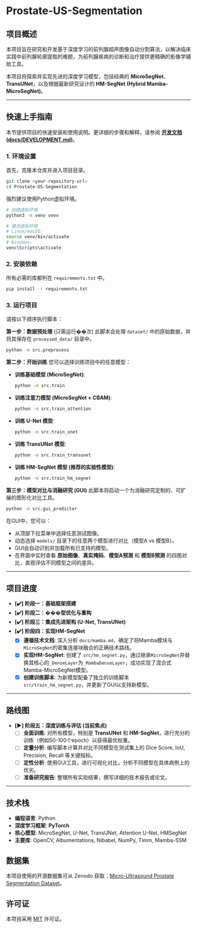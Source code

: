 # Prostate-US-Segmentation

## 项目概述

本项目旨在研究和开发基于深度学习的前列腺超声图像自动分割算法，以解决临床实践中前列腺轮廓提取的难题，为前列腺疾病的诊断和治疗提供更精确的影像学辅助工具。

本项目将探索并实现先进的深度学习模型，包括经典的 **MicroSegNet**、**TransUNet**，以及根据最新研究设计的 **HM-SegNet (Hybrid Mamba-MicroSegNet)**。

---

## 快速上手指南

本节提供项目的快速安装和使用说明。更详细的步骤和解释，请参阅 [**开发文档 (docs/DEVELOPMENT.md)**](./docs/DEVELOPMENT.md)。

### 1. 环境设置

首先，克隆本仓库并进入项目目录。

```bash
git clone <your-repository-url>
cd Prostate-US-Segmentation
```

强烈建议使用Python虚拟环境。

```bash
# 创建虚拟环境
python3 -m venv venv

# 激活虚拟环境
# Linux/macOS:
source venv/bin/activate
# Windows:
venc\Scripts\activate
```

### 2. 安装依赖

所有必需的库都列在 `requirements.txt` 中。

```bash
pip install -r requirements.txt
```

### 3. 运行项目

请按以下顺序执行脚本：

**第一步：数据预处理** (只需运行��次)
此脚本会处理 `dataset/` 中的原始数据，并将其保存在 `processed_data/` 目录中。

```bash
python -m src.preprocess
```

**第二步：开始训练**
您可以选择训练项目中的任意模型：

- **训练基础模型 (MicroSegNet)**:
  ```bash
  python -m src.train
  ```
- **训练注意力模型 (MicroSegNet + CBAM)**:
  ```bash
  python -m src.train_attention
  ```
- **训练 U-Net 模型**:
  ```bash
  python -m src.train_unet
  ```
- **训练 TransUNet 模型**:
  ```bash
  python -m src.train_transunet
  ```
- **训练 HM-SegNet 模型 (推荐的实验性模型)**:
  ```bash
  python -m src.train_hm_segnet
  ```

**第三步：模型对比与消融研究 (GUI)**
此脚本将启动一个为消融研究定制的、可扩展的图形化对比工具。

```bash
python -m src.gui_predictor
```

在GUI中，您可以：
- 从顶部下拉菜单中选择任意测试图像。
- 动态选择 `models/` 目录下的任意两个模型进行对比（模型A vs 模型B）。
- GUI会自动识别并加载所有已支持的模型。
- 在界面中实时查看 **原始图像**、**真实掩码**、**模型A预测** 和 **模型B预测** 的四图对比，直观评估不同模型之间的差异。

---

## 项目进度

- **[✔️] 阶段一：基础框架搭建**
- **[✔️] 阶段二：���型优化与重构**
- **[✔️] 阶段三：集成先进架构 (U-Net, TransUNet)**
- **[✔️] 阶段四：实现HM-SegNet**
  - [X] **遵循技术文档**: 深入分析 `docs/mamba.md`，确定了将Mamba模块与`MicroSegNet`的密集连接块融合的正确技术路线。
  - [X] **实现HM-SegNet**: 创建了 `src/hm_segnet.py`，通过继承`MicroSegNet`并替换其核心的`_DenseLayer`为`_MambaDenseLayer`，成功实现了混合式Mamba-MicroSegNet模型。
  - [X] **创建训练脚本**: 为新模型配备了独立的训练脚本 `src/train_hm_segnet.py`，并更新了GUI以支持新模型。

---

## 路线图

- **[▶️] 阶段五：深度训练与评估 (当前焦点)**
  - [ ] **全面训练**: 对所有模型，特别是 **TransUNet** 和 **HM-SegNet**，进行充分的训练（例如50-100个epoch）以获得最优权重。
  - [ ] **定量分析**: 编写脚本计算并对比不同模型在测试集上的 Dice Score, IoU, Precision, Recall 等关键指标。
  - [ ] **定性分析**: 使用GUI工具，进行可视化对比，分析不同模型在具体病例上的优劣。
  - [ ] **准备研究报告**: 整理所有实验结果，撰写详细的技术报告或论文。

---

## 技术栈

* **编程语言**: Python
* **深度学习框架**: **PyTorch**
* **核心模型**: MicroSegNet, U-Net, TransUNet, Attention U-Net, HMSegNet
* **主要库**: OpenCV, Albumentations, Nibabel, NumPy, Timm, Mamba-SSM

## 数据集

本项目使用的开源数据集可从 Zenodo 获取：[Micro-Ultrasound Prostate Segmentation Dataset](https://zenodo.org/records/10475293)。

## 许可证

本项目采用 [MIT](./LICENSE) 许可证。